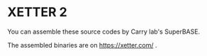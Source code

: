 # XETTER 2

You can assemble these source codes by Carry lab's SuperBASE.

The assembled binaries are on https://xetter.com/ .
